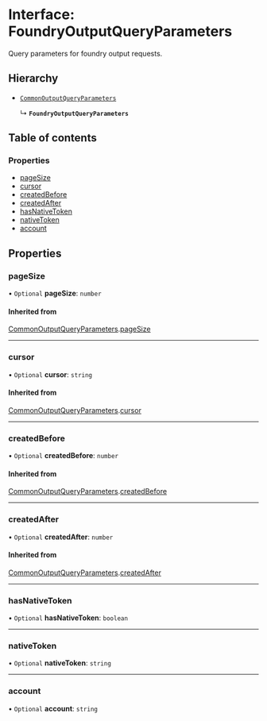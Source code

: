 # Interface: FoundryOutputQueryParameters

Query parameters for foundry output requests.

## Hierarchy

- [`CommonOutputQueryParameters`](CommonOutputQueryParameters.md)

  ↳ **`FoundryOutputQueryParameters`**

## Table of contents

### Properties

- [pageSize](FoundryOutputQueryParameters.md#pagesize)
- [cursor](FoundryOutputQueryParameters.md#cursor)
- [createdBefore](FoundryOutputQueryParameters.md#createdbefore)
- [createdAfter](FoundryOutputQueryParameters.md#createdafter)
- [hasNativeToken](FoundryOutputQueryParameters.md#hasnativetoken)
- [nativeToken](FoundryOutputQueryParameters.md#nativetoken)
- [account](FoundryOutputQueryParameters.md#account)

## Properties

### pageSize

• `Optional` **pageSize**: `number`

#### Inherited from

[CommonOutputQueryParameters](CommonOutputQueryParameters.md).[pageSize](CommonOutputQueryParameters.md#pagesize)

___

### cursor

• `Optional` **cursor**: `string`

#### Inherited from

[CommonOutputQueryParameters](CommonOutputQueryParameters.md).[cursor](CommonOutputQueryParameters.md#cursor)

___

### createdBefore

• `Optional` **createdBefore**: `number`

#### Inherited from

[CommonOutputQueryParameters](CommonOutputQueryParameters.md).[createdBefore](CommonOutputQueryParameters.md#createdbefore)

___

### createdAfter

• `Optional` **createdAfter**: `number`

#### Inherited from

[CommonOutputQueryParameters](CommonOutputQueryParameters.md).[createdAfter](CommonOutputQueryParameters.md#createdafter)

___

### hasNativeToken

• `Optional` **hasNativeToken**: `boolean`

___

### nativeToken

• `Optional` **nativeToken**: `string`

___

### account

• `Optional` **account**: `string`
